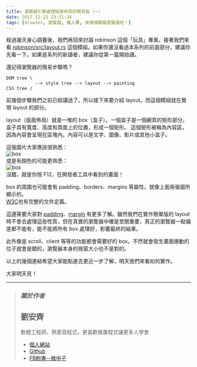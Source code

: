 ```yaml
---
title: 瀏覽器引擎處理版面佈局的簡易版（一）
date: 2017-12-21 23:31:34
tags: [browser, 瀏覽器, 鐵人賽, 來做個網路瀏覽器吧！]
---
```


                    
&#x7D93;&#x904E;&#x5E7E;&#x5929;&#x8EAB;&#x5FC3;&#x8ABF;&#x990A;&#x5F8C;&#xFF0C;&#x6211;&#x5011;&#x518D;&#x56DE;&#x4F86;&#x8A0E;&#x8AD6; robinson &#x9019;&#x500B;&#x300C;&#x73A9;&#x5177;&#x300D;&#x5C08;&#x6848;&#x3002;&#x63A5;&#x8457;&#x6211;&#x5011;&#x4F86;&#x770B; <a href="https://github.com/mbrubeck/robinson/blob/master/src/layout.rs" target="_blank">robinson/src/layout.rs</a> &#x9019;&#x500B;&#x6A21;&#x7D44;&#x3002;&#x5982;&#x679C;&#x4F60;&#x9084;&#x6C92;&#x770B;&#x904E;&#x672C;&#x7CFB;&#x5217;&#x7684;&#x524D;&#x9762;&#x90E8;&#x5206;&#xFF0C;&#x5EFA;&#x8B70;&#x4F60;&#x5148;&#x770B;&#x4E00;&#x4E0B;&#x3002;&#x5982;&#x679C;&#x662F;&#x7CFB;&#x5217;&#x7684;&#x65B0;&#x8B80;&#x8005;&#xFF0C;&#x5EFA;&#x8B70;&#x4F60;&#x5F9E;&#x7B2C;&#x4E00;&#x7BC7;&#x958B;&#x59CB;&#x8B80;&#x3002;</p>
<p>&#x9084;&#x8A18;&#x5F97;&#x700F;&#x89BD;&#x5668;&#x7684;&#x7C21;&#x6613;&#x6B65;&#x9A5F;&#x55CE;&#xFF1F;</p>
<pre><code class="language-sh">DOM tree \
           --&gt; style tree --&gt; layout --&gt; painting
CSS tree /
</code></pre>
<p>&#x524D;&#x5E7E;&#x500B;&#x6B65;&#x9A5F;&#x6211;&#x5011;&#x4E4B;&#x524D;&#x5DF2;&#x7D93;&#x8B1B;&#x904E;&#x4E86;&#x3002;&#x6240;&#x4EE5;&#x63A5;&#x4E0B;&#x4F86;&#x8981;&#x4ECB;&#x7D39; layout&#x3002;&#x800C;&#x9019;&#x500B;&#x6A21;&#x7D44;&#x5C31;&#x5728;&#x5BE6;&#x73FE; layout &#x7684;&#x90E8;&#x5206;&#x3002;</p>
<p>layout&#xFF08;&#x7248;&#x9762;&#x4F48;&#x5C40;&#xFF09;&#x5C31;&#x662F;&#x4E00;&#x5806;&#x7684; box&#xFF08;&#x76D2;&#x5B50;&#xFF09;&#x3002;&#x4E00;&#x500B;&#x76D2;&#x5B50;&#x662F;&#x4E00;&#x500B;&#x7DB2;&#x9801;&#x7684;&#x77E9;&#x5F62;&#x90E8;&#x5206;&#x3002;&#x76D2;&#x5B50;&#x5177;&#x6709;&#x5BEC;&#x5EA6;&#x3001;&#x9AD8;&#x5EA6;&#x548C;&#x9801;&#x9762;&#x4E0A;&#x7684;&#x4F4D;&#x7F6E;&#xFF0C;&#x5F62;&#x6210;&#x4E00;&#x500B;&#x77E9;&#x5F62;&#x3002; &#x9019;&#x500B;&#x77E9;&#x5F62;&#x88AB;&#x7A31;&#x70BA;&#x5167;&#x5BB9;&#x5340;&#xFF0C;&#x56E0;&#x70BA;&#x5167;&#x5BB9;&#x6703;&#x5448;&#x73FE;&#x5728;&#x5340;&#x584A;&#x5167;&#x3002;&#x5167;&#x5BB9;&#x53EF;&#x4EE5;&#x662F;&#x6587;&#x5B57;&#x3001;&#x5716;&#x50CF;&#x3001;&#x5F71;&#x7247;&#x6216;&#x5176;&#x4ED6;&#x5C0F;&#x76D2;&#x5B50;&#x3002;</p>
<p>&#x9019;&#x5F35;&#x5716;&#x7247;&#x5927;&#x5BB6;&#x61C9;&#x8A72;&#x5F88;&#x719F;&#x6089;&#xFF1A;<br>
<img src="https://www.w3.org/TR/CSS2/images/boxdim.png" alt="box"><br>
&#x6216;&#x662F;&#x6709;&#x984F;&#x8272;&#x7684;&#x53EF;&#x80FD;&#x66F4;&#x719F;&#x6089;&#xFF1A;<br>
<img src="https://i.imgur.com/crDJAoT.png" alt="box"><br>
&#x6C92;&#x932F;&#xFF0C;&#x5C31;&#x662F;&#x4F60;&#x6309; F12&#xFF0C;&#x5728;&#x958B;&#x767C;&#x8005;&#x5DE5;&#x5177;&#x4E2D;&#x770B;&#x5230;&#x7684;&#x756B;&#x9762;&#xFF01;</p>
<p>box &#x7684;&#x5468;&#x570D;&#x4E5F;&#x53EF;&#x80FD;&#x6703;&#x6709; padding&#x3001;borders&#x3001;margins &#x7B49;&#x5C6C;&#x6027;&#x3002;&#x5C31;&#x50CF;&#x4E0A;&#x9762;&#x5169;&#x5F35;&#x5716;&#x6240;&#x986F;&#x793A;&#x7684;&#x3002;<br>
<a href="https://www.w3.org/TR/CSS2/box.html" target="_blank">W3C</a>&#x4E5F;&#x6709;&#x5B8C;&#x6574;&#x7684;&#x6587;&#x4EF6;&#x5B9A;&#x7FA9;&#x3002;</p>
<p>&#x9019;&#x908A;&#x9700;&#x8981;&#x5927;&#x5BB6;&#x5C0D; <a href="https://developer.mozilla.org/zh-TW/docs/Web/CSS/padding" target="_blank">padding</a>&#x3001;<a href="https://developer.mozilla.org/zh-TW/docs/Web/CSS/margin" target="_blank">margin</a> &#x6709;&#x66F4;&#x591A;&#x4E86;&#x89E3;&#x3002;&#x96D6;&#x7136;&#x6211;&#x5011;&#x5728;&#x5BE6;&#x4F5C;&#x7C21;&#x55AE;&#x7248;&#x7684; layout &#x6642;&#x4E0D;&#x6703;&#x53BB;&#x8655;&#x7406;&#x9019;&#x4E9B;&#x6027;&#x8CEA;&#xFF0C;&#x4F46;&#x5728;&#x771F;&#x5BE6;&#x7684;&#x700F;&#x89BD;&#x5668;&#x4E2D;&#x78BA;&#x662F;&#x81F3;&#x95DC;&#x91CD;&#x8981;&#xFF0C;&#x771F;&#x6B63;&#x7684;&#x700F;&#x89BD;&#x5668;&#x4E00;&#x9EDE;&#x504F;&#x5DEE;&#x90FD;&#x4E0D;&#x80FD;&#x6709;&#xFF0C;&#x80FD;&#x4E0D;&#x80FD;&#x5C07;&#x6240;&#x6709; box &#x8655;&#x7406;&#x597D;&#xFF0C;&#x5F71;&#x97FF;&#x6700;&#x7D42;&#x7684;&#x7D50;&#x679C;&#x3002;</p>
<p>&#x6B64;&#x5916;&#x50CF;&#x662F; scroll&#x3001;client &#x7B49;&#x7B49;&#x7684;&#x529F;&#x80FD;&#x90FD;&#x6703;&#x9700;&#x8981;&#x597D;&#x7684; box&#x3002;&#x4E0D;&#x7136;&#x5C31;&#x6703;&#x767C;&#x751F;&#x756B;&#x9762;&#x6372;&#x52D5;&#x7684;&#x4F4D;&#x5B50;&#x5C31;&#x6703;&#x662F;&#x932F;&#x7684;&#xFF0C;&#x700F;&#x89BD;&#x5668;&#x672C;&#x8EAB;&#x7684;&#x8996;&#x7A97;&#x5927;&#x5C0F;&#x4E5F;&#x4E0D;&#x662F;&#x5C0D;&#x7684;&#x3002;</p>
<p>&#x4EE5;&#x4E0A;&#x7684;&#x5E7E;&#x500B;&#x9023;&#x7D50;&#x5E0C;&#x671B;&#x5927;&#x5BB6;&#x80FD;&#x9EDE;&#x9032;&#x53BB;&#x66F4;&#x8FD1;&#x4E00;&#x6B65;&#x4E86;&#x89E3;&#xFF0C;&#x660E;&#x5929;&#x6211;&#x5011;&#x4F86;&#x770B;&#x5982;&#x4F55;&#x5BE6;&#x4F5C;&#x3002;</p>
<p>&#x5927;&#x5BB6;&#x660E;&#x5929;&#x898B;&#xFF01;</p>
<hr>
<blockquote>
<h3><em><strong>&#x95DC;&#x65BC;&#x4F5C;&#x8005;</strong></em></h3>
<h2>&#x5289;&#x5B89;&#x9F4A;</h2>
<p>&#x8EDF;&#x9AD4;&#x5DE5;&#x7A0B;&#x5E2B;&#xFF0C;&#x71B1;&#x611B;&#x5BEB;&#x7A0B;&#x5F0F;&#xFF0C;&#x66F4;&#x559C;&#x6B61;&#x63A8;&#x5EE3;&#x7A0B;&#x5F0F;&#x8B93;&#x66F4;&#x591A;&#x4EBA;&#x5B78;&#x6703;</p>
<ul>
<li>
<a href="https://tigercosmos.github.io" target="_blank">&#x500B;&#x4EBA;&#x7DB2;&#x7AD9;</a>
</li>
<li>
<a href="https://github.com/tigercosmos" target="_blank">Github</a>
</li>
<li>
<a href="https://www.facebook.com/CodingNeutrino/" target="_blank">FB&#x7C89;&#x5C08;--&#x5FAE;&#x4E2D;&#x5B50;</a>
</li>
</ul>
</blockquote>
 <br>
                                                    </div>
                    </div>
                
